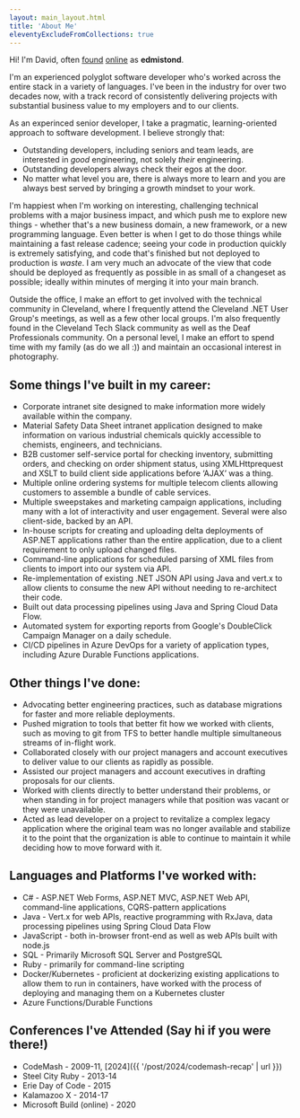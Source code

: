 ```yaml
---
layout: main_layout.html
title: 'About Me'
eleventyExcludeFromCollections: true
---
```


<div class="main_post">

Hi! I'm David, often [found](https://twitter.com/edmistond/) [online](https://github.com/edmistond/) as **edmistond**.

I'm an experienced polyglot software developer who's worked across the entire stack in a variety of languages. I've been in the industry for over two decades now, with a track record of consistently delivering projects with substantial business value to my employers and to our clients.

As an experinced senior developer, I take a pragmatic, learning-oriented approach to software development. I believe strongly that:

* Outstanding developers, including seniors and team leads, are interested in _good_ engineering, not solely _their_ engineering.
* Outstanding developers always check their egos at the door.
* No matter what level you are, there is always more to learn and you are always best served by bringing a growth mindset to your work.

I'm happiest when I'm working on interesting, challenging technical problems with a major business impact, and which push me to explore new things - whether that's a new business domain, a new framework, or a new programming language. Even better is when I get to do those things while maintaining a fast release cadence; seeing your code in production quickly is extremely satisfying, and code that's finished but not deployed to production is _waste_. I am very much an advocate of the view that code should be deployed as frequently as possible in as small of a changeset as possible; ideally within minutes of merging it into your main branch.

Outside the office, I make an effort to get involved with the technical community in Cleveland, where I frequently attend the Cleveland .NET User Group's meetings, as well as a few other local groups. I'm also frequently found in the Cleveland Tech Slack community as well as the Deaf Professionals community. On a personal level, I make an effort to spend time with my family (as do we all :)) and maintain an occasional interest in photography.

## Some things I've built in my career:

* Corporate intranet site designed to make information more widely available within the company.
* Material Safety Data Sheet intranet application designed to make information on various industrial chemicals quickly accessible to chemists, engineers, and technicians.
* B2B customer self-service portal for checking inventory, submitting orders, and checking on order shipment status, using XMLHttprequest and XSLT to build client side applications before ‘AJAX’ was a thing.
* Multiple online ordering systems for multiple telecom clients allowing customers to assemble a bundle of cable services.
* Multiple sweepstakes and marketing campaign applications, including many with a lot of interactivity and user engagement. Several were also client-side, backed by an API.
* In-house scripts for creating and uploading delta deployments of ASP.NET applications rather than the entire application, due to a client requirement to only upload changed files.
* Command-line applications for scheduled parsing of XML files from clients to import into our system via API.
* Re-implementation of existing .NET JSON API using Java and vert.x to allow clients to consume the new API without needing to re-architect their code.
* Built out data processing pipelines using Java and Spring Cloud Data Flow.
* Automated system for exporting reports from Google's DoubleClick Campaign Manager on a daily schedule.
* CI/CD pipelines in Azure DevOps for a variety of application types, including Azure Durable Functions applications.

## Other things I've done:

* Advocating better engineering practices, such as database migrations for faster and more reliable deployments.
* Pushed migration to tools that better fit how we worked with clients, such as moving to git from TFS to better handle multiple simultaneous streams of in-flight work.
* Collaborated closely with our project managers and account executives to deliver value to our clients as rapidly as possible.
* Assisted our project managers and account executives in drafting proposals for our clients.
* Worked with clients directly to better understand their problems, or when standing in for project managers while that position was vacant or they were unavailable.
* Acted as lead developer on a project to revitalize a complex legacy application where the original team was no longer available and stabilize it to the point that the organization is able to continue to maintain it while deciding how to move forward with it.

## Languages and Platforms I've worked with:

* C# - ASP.NET Web Forms, ASP.NET MVC, ASP.NET Web API, command-line applications, CQRS-pattern applications
* Java - Vert.x for web APIs, reactive programming with RxJava, data processing pipelines using Spring Cloud Data Flow
* JavaScript - both in-browser front-end as well as web APIs built with node.js
* SQL - Primarily Microsoft SQL Server and PostgreSQL
* Ruby - primarily for command-line scripting
* Docker/Kubernetes - proficient at dockerizing existing applications to allow them to run in containers, have worked with the process of deploying and managing them on a Kubernetes cluster
* Azure Functions/Durable Functions

## Conferences I've Attended (Say hi if you were there!)

* CodeMash - 2009-11, [2024]({{ '/post/2024/codemash-recap' | url }})
* Steel City Ruby - 2013-14
* Erie Day of Code - 2015
* Kalamazoo X - 2014-17
* Microsoft Build (online) - 2020
</div>